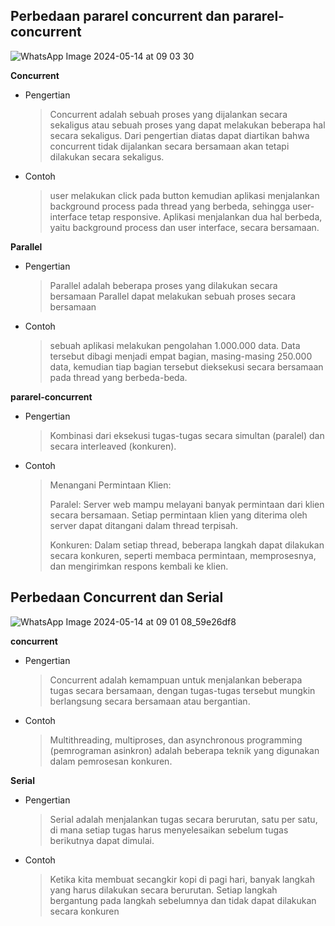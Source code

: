 ## Perbedaan pararel concurrent dan pararel-concurrent

![WhatsApp Image 2024-05-14 at 09 03 30](https://github.com/PelangiKartikaChandraKirana/SysOP24-3123521003/assets/160555525/8212e08a-d7dd-4532-86ce-9c168b44ba28)


**Concurrent**
- Pengertian
  > Concurrent adalah sebuah proses yang dijalankan secara sekaligus atau sebuah proses yang dapat melakukan beberapa hal secara sekaligus. Dari pengertian diatas dapat diartikan bahwa concurrent tidak dijalankan secara bersamaan akan tetapi dilakukan secara sekaligus.

- Contoh
  > user melakukan click pada button kemudian aplikasi menjalankan background process pada thread yang berbeda, sehingga user-interface tetap responsive. Aplikasi menjalankan dua hal berbeda, yaitu background process dan user interface, secara bersamaan.
  
 **Parallel**
- Pengertian
  > Parallel adalah beberapa proses yang dilakukan secara bersamaan Parallel  dapat melakukan sebuah proses secara bersamaan
  
- Contoh
  > sebuah aplikasi melakukan pengolahan 1.000.000 data. Data tersebut dibagi menjadi empat bagian, masing-masing 250.000 data, kemudian tiap bagian tersebut dieksekusi secara bersamaan pada thread yang berbeda-beda.

 **pararel-concurrent**
- Pengertian
  > Kombinasi dari eksekusi tugas-tugas secara simultan (paralel) dan secara interleaved (konkuren).
  
- Contoh
  > Menangani Permintaan Klien:
  >
  >Paralel: Server web mampu melayani banyak permintaan dari klien secara bersamaan. Setiap permintaan klien yang diterima oleh server dapat ditangani dalam thread terpisah.
  >
  >Konkuren: Dalam setiap thread, beberapa langkah dapat dilakukan secara konkuren, seperti membaca permintaan, memprosesnya, dan mengirimkan respons kembali ke klien.


## Perbedaan Concurrent dan Serial

![WhatsApp Image 2024-05-14 at 09 01 08_59e26df8](https://github.com/Mardzyska/SysOP24-3123521008-/assets/139208195/6bb6e034-3646-4de1-9d8e-11e8c7325cd0)

 **concurrent**
- Pengertian
  > Concurrent adalah kemampuan untuk menjalankan beberapa tugas secara bersamaan, dengan tugas-tugas tersebut mungkin berlangsung secara bersamaan atau bergantian.
  
- Contoh
  > Multithreading, multiproses, dan asynchronous programming (pemrograman asinkron) adalah beberapa teknik yang digunakan dalam pemrosesan konkuren.

**Serial**
- Pengertian
  > Serial adalah menjalankan tugas secara berurutan, satu per satu, di mana setiap tugas harus menyelesaikan sebelum tugas berikutnya dapat dimulai.
  
- Contoh
  > Ketika kita membuat secangkir kopi di pagi hari, banyak langkah yang harus dilakukan secara berurutan. Setiap langkah bergantung pada langkah sebelumnya dan tidak dapat dilakukan secara konkuren








  

